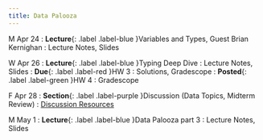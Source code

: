 ```yaml
---
title: Data Palooza
---
```


M Apr 24
: **Lecture**{: .label .label-blue }Variables and Types, Guest Brian Kernighan
  : Lecture Notes, Slides

W Apr 26
: **Lecture**{: .label .label-blue }Typing Deep Dive
  : Lecture Notes, Slides
: **Due**{: .label .label-red }HW 3
  : Solutions, Gradescope
: **Posted**{: .label .label-green }HW 4
  : Gradescope

F Apr 28
: **Section**{: .label .label-purple }Discussion (Data Topics, Midterm Review)
  : [Discussion Resources](https://drive.google.com/drive/folders/1TBOqhuq2-JFEcW0KNkbnC6UXtpGUsATe)

M May 1
: **Lecture**{: .label .label-blue }Data Palooza part 3
  : Lecture Notes, Slides